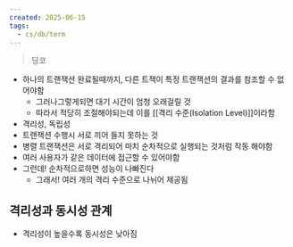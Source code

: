 ```yaml
---
created: 2025-06-15
tags:
  - cs/db/term
---
```

> 딩코
- 하나의 트랜잭션 완료될때까지, 다른 트잭이 특정 트랜잭션의 결과를 참조할 수 없어야함
	- 그러나그렇게되면 대기 시간이 엄청 오래걸릴 것
	- 따라서 적당히 조절해야되는데 이를 [[격리 수준(Isolation Level)]]이라함
- 격리성, 독립성
- 트랜잭션 수행시 서로 끼어 들지 못하는 것
- 병렬 트랜잭션은 서로 격리되어 마치 순차적으로 실행되는 것처럼 작동 해야함
- 여러 사용자가 같은 데이터에 접근할 수 있어야함
- 그런데! 순차적으로하면 성능이 나빠진다
	- 그래서! 여러 개의 격리 수준으로 나뉘어 제공됨

## 격리성과 동시성 관계
- 격리성이 높을수록 동시성은 낮아짐
